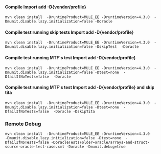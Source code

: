 

#### Compile  **Import add -D{vendor/profile}**
```
mvn clean install  -DruntimeProduct=MULE_EE -DruntimeVersion=4.3.0  -Dmunit.disable.lazy.initialization=false -Doracle
```
#### Compile test running skip tests **Import add -D{vendor/profile}**
```
mvn clean install  -DruntimeProduct=MULE_EE -DruntimeVersion=4.3.0  -Dmunit.disable.lazy.initialization=false -DskipTest  -Doracle
```
#### Compile test running  MTF's test **Import add -D{vendor/profile}**
```
mvn clean install  -DruntimeProduct=MULE_EE -DruntimeVersion=4.3.0  -Dmunit.disable.lazy.initialization=false -Dtest=none  -DfailIfNoTests=false  -Doracle
```
#### Compile test running  MTF's test **Import add -D{vendor/profile}** and skip tita
```
mvn clean install  -DruntimeProduct=MULE_EE -DruntimeVersion=4.3.0  -Dmunit.disable.lazy.initialization=false -Dtest=none  -DfailIfNoTests=false  -Doracle -DskipTita
```
### Remote Debug 
```
mvn clean install  -DruntimeProduct=MULE_EE -DruntimeVersion=4.3.0     -Dmunit.disable.lazy.initialization=false -Dtest=none  -DfailIfNoTests=false -DoracleTestsFolder=oracle/arrays-and-struct-source-oracle-test-case.xml -Doracle -Dmunit.debug=true 
```